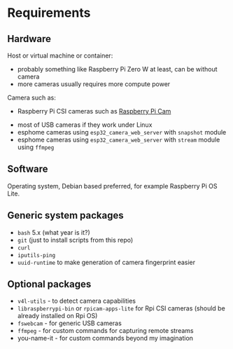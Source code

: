 # Requirements

## Hardware

Host or virtual machine or container:

- probably something like Raspberry Pi Zero W at least, can be without camera
- more cameras usually requires more compute power

Camera such as:
<!-- markdown-link-check-disable -->
- Raspberry Pi CSI cameras such as [Raspberry Pi Cam](https://www.raspberrypi.com/documentation/accessories/camera.html)
<!-- markdown-link-check-enable -->
- most of USB cameras if they work under Linux
- esphome cameras using `esp32_camera_web_server` with `snapshot` module
- esphome cameras using `esp32_camera_web_server` with `stream` module using `ffmpeg`

## Software

Operating system, Debian based preferred, for example Raspberry Pi OS Lite.

## Generic system packages

- `bash` 5.x (what year is it?)
- `git` (just to install scripts from this repo)
- `curl`
- `iputils-ping`
- `uuid-runtime` to make generation of camera fingerprint easier

## Optional packages

- `v4l-utils` - to detect camera capabilities
- `libraspberrypi-bin` or `rpicam-apps-lite` for Rpi CSI cameras
  (should be already installed on Rpi OS)
- `fswebcam` - for generic USB cameras
- `ffmpeg` - for custom commands for capturing remote streams
- you-name-it - for custom commands beyond my imagination
